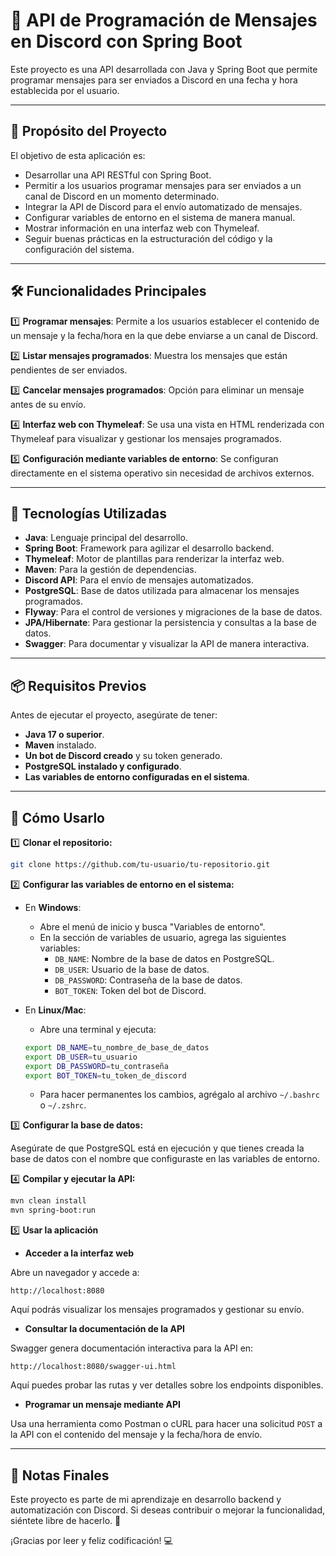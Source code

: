 # 📅 API de Programación de Mensajes en Discord con Spring Boot

Este proyecto es una API desarrollada con Java y Spring Boot que permite programar mensajes para ser enviados a Discord en una fecha y hora establecida por el usuario.

---

## 🎯 Propósito del Proyecto

El objetivo de esta aplicación es:

- Desarrollar una API RESTful con Spring Boot.
- Permitir a los usuarios programar mensajes para ser enviados a un canal de Discord en un momento determinado.
- Integrar la API de Discord para el envío automatizado de mensajes.
- Configurar variables de entorno en el sistema de manera manual.
- Mostrar información en una interfaz web con Thymeleaf.
- Seguir buenas prácticas en la estructuración del código y la configuración del sistema.

---

## 🛠️ Funcionalidades Principales

1️⃣ **Programar mensajes**: Permite a los usuarios establecer el contenido de un mensaje y la fecha/hora en la que debe enviarse a un canal de Discord.

2️⃣ **Listar mensajes programados**: Muestra los mensajes que están pendientes de ser enviados.

3️⃣ **Cancelar mensajes programados**: Opción para eliminar un mensaje antes de su envío.

4️⃣ **Interfaz web con Thymeleaf**: Se usa una vista en HTML renderizada con Thymeleaf para visualizar y gestionar los mensajes programados.

5️⃣ **Configuración mediante variables de entorno**: Se configuran directamente en el sistema operativo sin necesidad de archivos externos.

---

## 🧩 Tecnologías Utilizadas

- **Java**: Lenguaje principal del desarrollo.
- **Spring Boot**: Framework para agilizar el desarrollo backend.
- **Thymeleaf**: Motor de plantillas para renderizar la interfaz web.
- **Maven**: Para la gestión de dependencias.
- **Discord API**: Para el envío de mensajes automatizados.
- **PostgreSQL**: Base de datos utilizada para almacenar los mensajes programados.
- **Flyway**: Para el control de versiones y migraciones de la base de datos.
- **JPA/Hibernate**: Para gestionar la persistencia y consultas a la base de datos.
- **Swagger**: Para documentar y visualizar la API de manera interactiva.

---

## 📦 Requisitos Previos

Antes de ejecutar el proyecto, asegúrate de tener:

- **Java 17 o superior**.
- **Maven** instalado.
- **Un bot de Discord creado** y su token generado.
- **PostgreSQL instalado y configurado**.
- **Las variables de entorno configuradas en el sistema**.

---

## 🚀 Cómo Usarlo

1️⃣ **Clonar el repositorio:**

```bash
git clone https://github.com/tu-usuario/tu-repositorio.git
```

2️⃣ **Configurar las variables de entorno en el sistema:**

- En **Windows**:

  - Abre el menú de inicio y busca "Variables de entorno".
  - En la sección de variables de usuario, agrega las siguientes variables:
    - `DB_NAME`: Nombre de la base de datos en PostgreSQL.
    - `DB_USER`: Usuario de la base de datos.
    - `DB_PASSWORD`: Contraseña de la base de datos.
    - `BOT_TOKEN`: Token del bot de Discord.

- En **Linux/Mac**:

  - Abre una terminal y ejecuta:

  ```bash
  export DB_NAME=tu_nombre_de_base_de_datos
  export DB_USER=tu_usuario
  export DB_PASSWORD=tu_contraseña
  export BOT_TOKEN=tu_token_de_discord
  ```

  - Para hacer permanentes los cambios, agrégalo al archivo `~/.bashrc` o `~/.zshrc`.

3️⃣ **Configurar la base de datos:**

Asegúrate de que PostgreSQL está en ejecución y que tienes creada la base de datos con el nombre que configuraste en las variables de entorno.

4️⃣ **Compilar y ejecutar la API:**

```bash
mvn clean install  
mvn spring-boot:run  
```

5️⃣ **Usar la aplicación**

- **Acceder a la interfaz web**

Abre un navegador y accede a:

```
http://localhost:8080
```

Aquí podrás visualizar los mensajes programados y gestionar su envío.

- **Consultar la documentación de la API**

Swagger genera documentación interactiva para la API en:

```
http://localhost:8080/swagger-ui.html
```

Aquí puedes probar las rutas y ver detalles sobre los endpoints disponibles.

- **Programar un mensaje mediante API**

Usa una herramienta como Postman o cURL para hacer una solicitud `POST` a la API con el contenido del mensaje y la fecha/hora de envío.

---

## 🎉 Notas Finales

Este proyecto es parte de mi aprendizaje en desarrollo backend y automatización con Discord. Si deseas contribuir o mejorar la funcionalidad, siéntete libre de hacerlo. 🚀

¡Gracias por leer y feliz codificación! 💻

